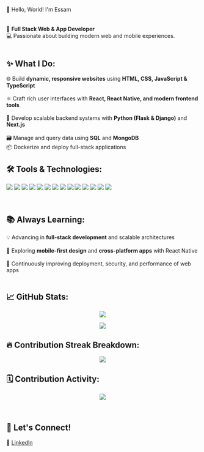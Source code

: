 👋 Hello, World! I'm Essam  
<br>  
🌟 **Full Stack Web & App Developer**  
💻 Passionate about building modern web and mobile experiences.  
<br>  

## ✨ What I Do:  
🌐 Build **dynamic, responsive websites** using **HTML, CSS, JavaScript & TypeScript**  <br>  
⚛️ Craft rich user interfaces with **React, React Native, and modern frontend tools**  <br>  
🐍 Develop scalable backend systems with **Python (Flask & Django)** and **Next.js**  <br>  
🗃️ Manage and query data using **SQL** and **MongoDB**  <br>
📦 Dockerize and deploy full-stack applications  <br>
 

## 🛠️ Tools & Technologies:
<p align="left">
  <img src="https://img.shields.io/badge/Python-3776AB?style=for-the-badge&logo=python&logoColor=white"/>
  <img src="https://img.shields.io/badge/Flask-000000?style=for-the-badge&logo=flask&logoColor=white"/>
  <img src="https://img.shields.io/badge/Django-092E20?style=for-the-badge&logo=django&logoColor=white"/>
  <img src="https://img.shields.io/badge/Next.js-000000?style=for-the-badge&logo=nextdotjs&logoColor=white"/>
  <img src="https://img.shields.io/badge/React-20232A?style=for-the-badge&logo=react&logoColor=61DAFB"/>
  <img src="https://img.shields.io/badge/React_Native-20232A?style=for-the-badge&logo=react&logoColor=61DAFB"/>
  <img src="https://img.shields.io/badge/TypeScript-007ACC?style=for-the-badge&logo=typescript&logoColor=white"/>
  <img src="https://img.shields.io/badge/JavaScript-F7DF1E?style=for-the-badge&logo=javascript&logoColor=black"/>
  <img src="https://img.shields.io/badge/HTML5-E34F26?style=for-the-badge&logo=html5&logoColor=white"/>
  <img src="https://img.shields.io/badge/CSS3-1572B6?style=for-the-badge&logo=css3&logoColor=white"/>
  <img src="https://img.shields.io/badge/MongoDB-47A248?style=for-the-badge&logo=mongodb&logoColor=white"/>
  <img src="https://img.shields.io/badge/SQL-003B57?style=for-the-badge&logo=postgresql&logoColor=white"/>
  <img src="https://img.shields.io/badge/Docker-2496ED?style=for-the-badge&logo=docker&logoColor=white"/>
  <img src="https://img.shields.io/badge/GitHub-181717?style=for-the-badge&logo=github&logoColor=white"/>
</p>  
<br>

## 📚 Always Learning:  
💡 Advancing in **full-stack development** and scalable architectures  <br>  
📱 Exploring **mobile-first design** and **cross-platform apps** with React Native  <br>  
🧠 Continuously improving deployment, security, and performance of web apps  
<br>  

## 📈 GitHub Stats:
<p align="center">
 <img src="https://github-readme-stats.vercel.app/api?username=essambhatti&show_icons=true&theme=react&hide_title=true" />
</p>  
<p align="center">
  <img src="https://github-readme-stats.vercel.app/api/top-langs/?username=essambhatti&layout=compact&theme=react" />
</p>  

## 🔥 Contribution Streak Breakdown:
<p align="center">
  <img src="https://github-readme-streak-stats.herokuapp.com/?user=essambhatti&theme=tokyonight&hide_border=false" />
</p>

## 🗓️ Contribution Activity:
<p align="center">
  <img src="https://github-profile-summary-cards.vercel.app/api/cards/profile-details?username=essambhatti&theme=vue" />
</p>
<br>  

## 🔗 Let's Connect!  
💼 [LinkedIn](https://www.linkedin.com/in/muhammad-essam-bhatti-447b78330/)  
<br>  


